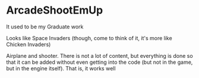 # ArcadeShootEmUp

It used to be my Graduate work

Looks like Space Invaders (though, come to think of it, it's more like Chicken Invaders)

Airplane and shooter. There is not a lot of content, but everything is done so that it can be added without even getting into the code (but not in the game, but in the engine itself). That is, it works well
